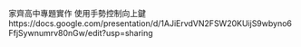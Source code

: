 家齊高中專題實作
使用手勢控制向上鍵https://docs.google.com/presentation/d/1AJiErvdVN2FSW20KUijS9wbyno6FfjSywnumrv80nGw/edit?usp=sharing

